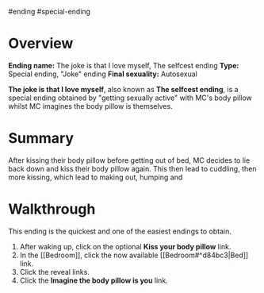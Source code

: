 #ending #special-ending

# Overview
**Ending name:** The joke is that I love myself, The selfcest ending
**Type:** Special ending, "Joke" ending
**Final sexuality:** Autosexual

**The joke is that I love myself**, also known as **The selfcest ending**, is a special ending obtained by "getting sexually active" with MC's body pillow whilst MC imagines the body pillow is themselves.

# Summary
After kissing their body pillow before getting out of bed, MC decides to lie back down and kiss their body pillow again. This then lead to cuddling, then more kissing, which lead to making out, humping and

# Walkthrough
This ending is the quickest and one of the easiest endings to obtain.
1. After waking up, click on the optional **Kiss your body pillow** link.
2. In the [[Bedroom]], click the now available [[Bedroom#^d84bc3|Bed]] link.
3. Click the reveal links.
4. Click the **Imagine the body pillow is you** link.